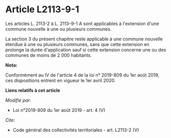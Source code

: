 # Article L2113-9-1

Les articles L. 2113-2 à L. 2113-9-1 A  sont applicables à l'extension d'une commune nouvelle à une ou plusieurs communes.

La section 3 du présent chapitre reste applicable à une commune nouvelle étendue à une ou plusieurs communes, sans que cette
extension en prolonge la durée d'application sauf si cette extension concerne une ou des communes de moins de 2 000
habitants.

**Nota:**

Conformément au IV de l'article 4 de la loi n° 2019-809 du 1er août 2019, ces dispositions entrent en vigueur le 1er avril
2020.

**Liens relatifs à cet article**

_Modifié par_:

  - Loi n°2019-809 du 1er août 2019 - art. 4 (V)

_Cite_:

  - Code général des collectivités territoriales - art. L2113-2 (V)
